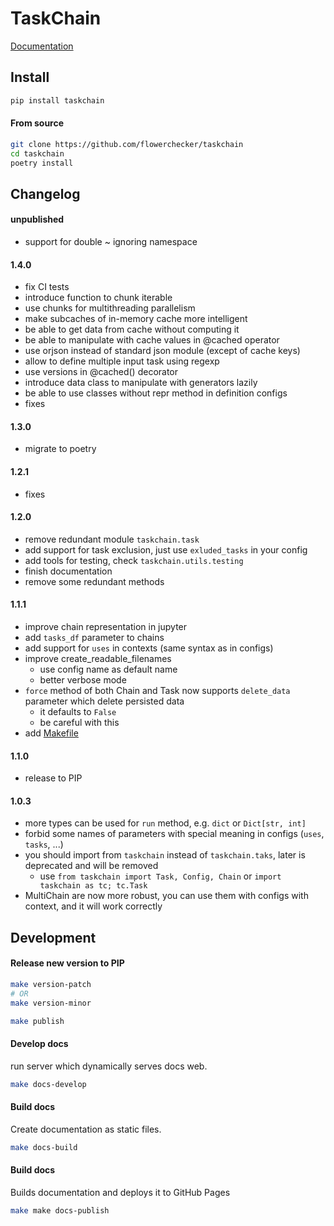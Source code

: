# TaskChain

[Documentation](https://flowerchecker.github.io/taskchain/)


## Install

```bash
pip install taskchain
```

#### From source
```bash
git clone https://github.com/flowerchecker/taskchain
cd taskchain
poetry install
```

## Changelog

#### unpublished
- support for double ~ ignoring namespace

#### 1.4.0
- fix CI tests
- introduce function to chunk iterable
- use chunks for multithreading parallelism
- make subcaches of in-memory cache more intelligent
- be able to get data from cache without computing it
- be able to manipulate with cache values in @cached operator
- use orjson instead of standard json module (except of cache keys)
- allow to define multiple input task using regexp
- use versions in @cached() decorator
- introduce data class to manipulate with generators lazily
- be able to use classes without repr method in definition configs
- fixes

#### 1.3.0

- migrate to poetry


#### 1.2.1
- fixes


#### 1.2.0
- remove redundant module `taskchain.task`
- add support for task exclusion, just use `exluded_tasks` in your config
- add tools for testing, check `taskchain.utils.testing`
- finish documentation
- remove some redundant methods

#### 1.1.1
- improve chain representation in jupyter
- add `tasks_df` parameter to chains
- add support for `uses` in contexts (same syntax as in configs)
- improve create_readable_filenames
  - use config name as default name
  - better verbose mode
- `force` method of both Chain and Task now supports `delete_data` parameter which delete persisted data 
  - it defaults to `False`
  - be careful with this
- add [Makefile](Makefile)

#### 1.1.0
- release to PIP

#### 1.0.3
- more types can be used for `run` method, e.g. `dict` or `Dict[str, int]`
- forbid some names of parameters with special meaning in configs (`uses`, `tasks`, ...)
- you should import from `taskchain` instead of `taskchain.taks`, later is deprecated and will be removed
  - use `from taskchain import Task, Config, Chain` or `import taskchain as tc; tc.Task`
- MultiChain are now more robust, you can use them with configs with context, and it will work correctly 

## Development

#### Release new version to PIP

```bash
make version-patch
# OR
make version-minor

make publish
```

#### Develop docs
run server which dynamically serves docs web.
```bash
make docs-develop
```

#### Build docs

Create documentation as static files. 
```bash
make docs-build
```


#### Build docs

Builds documentation and deploys it to GitHub Pages
```bash
make make docs-publish
```

